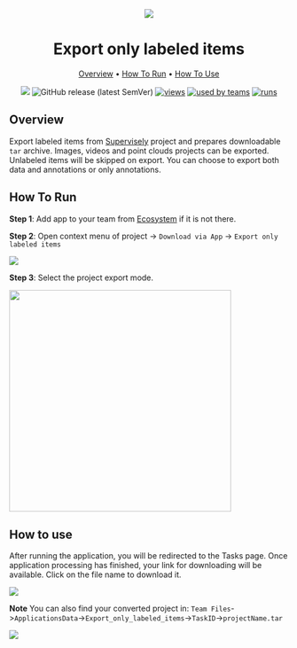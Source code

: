 <div align="center" markdown>
<img src="https://i.imgur.com/gUEuSc7.png"/>


# Export only labeled items

<p align="center">
  <a href="#Overview">Overview</a> •
  <a href="#How-To-Run">How To Run</a> •
  <a href="#How-To-Use">How To Use</a>
</p>

[![](https://img.shields.io/badge/slack-chat-green.svg?logo=slack)](https://supervise.ly/slack)
![GitHub release (latest SemVer)](https://img.shields.io/github/v/release/supervisely-ecosystem/export-only-labeled-items)
[![views](https://app.supervise.ly/public/api/v3/ecosystem.counters?repo=supervisely-ecosystem/export-only-labeled-items&counter=views&label=views)](https://supervise.ly)
[![used by teams](https://app.supervise.ly/public/api/v3/ecosystem.counters?repo=supervisely-ecosystem/export-only-labeled-items&counter=downloads&label=used%20by%20teams)](https://supervise.ly)
[![runs](https://app.supervise.ly/public/api/v3/ecosystem.counters?repo=supervisely-ecosystem/export-only-labeled-items&counter=runs&label=runs&123)](https://supervise.ly)

</div>

## Overview

Export labeled items from [Supervisely](https://docs.supervise.ly/data-organization/00_ann_format_navi) project and prepares downloadable `tar` archive. Images, videos and point clouds projects can be exported. Unlabeled items will be skipped on export. You can choose to export both data and annotations or only annotations.



## How To Run 
**Step 1**: Add app to your team from [Ecosystem](https://app.supervise.ly/ecosystem) if it is not there.

**Step 2**: Open context menu of project -> `Download via App` -> `Export only labeled items` 

<img src="https://i.imgur.com/OPO6cbZ.png"/>





**Step 3**: Select the project export mode.

<img src="https://i.imgur.com/uI2ghGY.png" width="400px"/>



## How to use

After running the application, you will be redirected to the Tasks page. Once application processing has finished, your link for downloading will be available. Click on the file name to download it.

<img src="https://i.imgur.com/rWeChuT.png"/>

**Note** You can also find your converted project in: `Team Files`->`ApplicationsData`->`Export_only_labeled_items`->`TaskID`->`projectName.tar`

<img src="https://i.imgur.com/WhHV5Vh.png"/>